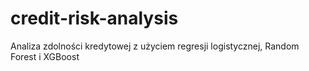 # credit-risk-analysis
Analiza zdolności kredytowej z użyciem regresji logistycznej, Random Forest i XGBoost
